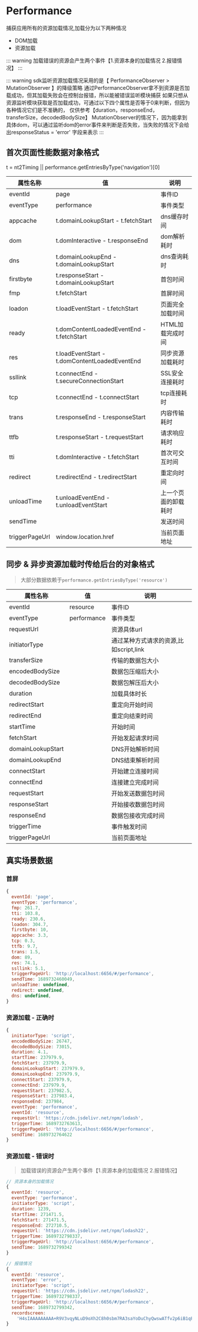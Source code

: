 # Performance
捕获应用所有的资源加载情况,加载分为以下两种情况
+ DOM加载
+ 资源加载

::: warning
加载错误的资源会产生两个事件【1.资源本身的加载情况 2.报错情况】
:::

::: warning
sdk监听资源加载情况采用的是【 PerformanceObserver > MutationObserver 】的降级策略
通过PerformanceObserver拿不到资源是否加载成功，但其加载失败会在控制台报错，所以能被错误监听模块捕获
如果只想从资源监听模块获取是否加载成功，可通过以下四个属性是否等于0来判断，但因为各种情况它们是不准确的，
仅供参考【duration，responseEnd，transferSize，decodedBodySize】
MutationObserver的情况下，因为能拿到具体dom，可以通过监听dom的error事件来判断是否失败，当失败的情况下会给出responseStatus = 'error' 字段来表示
:::

## 首次页面性能数据对象格式
t = nt2Timing || performance.getEntriesByType('navigation')[0]

| 属性名称       | 值                                            | 说明                 |
| -------------- | --------------------------------------------- | -------------------- |
| eventId        | page                                          | 事件ID               |
| eventType      | performance                                   | 事件类型             |
| appcache       | t.domainLookupStart - t.fetchStart            | dns缓存时间          |
| dom            | t.domInteractive - t.responseEnd              | dom解析耗时          |
| dns            | t.domainLookupEnd - t.domainLookupStart       | dns查询耗时          |
| firstbyte      | t.responseStart - t.domainLookupStart         | 首包时间             |
| fmp            | t.fetchStart                                  | 首屏时间             |
| loadon         | t.loadEventStart - t.fetchStart               | 页面完全加载时间     |
| ready          | t.domContentLoadedEventEnd - t.fetchStart     | HTML加载完成时间     |
| res            | t.loadEventStart - t.domContentLoadedEventEnd | 同步资源加载耗时     |
| ssllink        | t.connectEnd - t.secureConnectionStart        | SSL安全连接耗时      |
| tcp            | t.connectEnd - t.connectStart                 | tcp连接耗时          |
| trans          | t.responseEnd - t.responseStart               | 内容传输耗时         |
| ttfb           | t.responseStart - t.requestStart              | 请求响应耗时         |
| tti            | t.domInteractive - t.fetchStart               | 首次可交互时间       |
| redirect       | t.redirectEnd - t.redirectStart               | 重定向时间           |
| unloadTime     | t.unloadEventEnd - t.unloadEventStart         | 上一个页面的卸载耗时 |
| sendTime       |                                               | 发送时间             |
| triggerPageUrl | window.location.href                          | 当前页面地址         |

## 同步 & 异步资源加载时传给后台的对象格式
> 大部分数据依赖于`performance.getEntriesByType('resource')`

| 属性名称          | 值          | 说明                                   |
| ----------------- | ----------- | -------------------------------------- |
| eventId           | resource    | 事件ID                                 |
| eventType         | performance | 事件类型                               |
| requestUrl        |             | 资源具体url                            |
| initiatorType     |             | 通过某种方式请求的资源,比如script,link |
| transferSize      |             | 传输的数据包大小                       |
| encodedBodySize   |             | 数据包压缩后大小                       |
| decodedBodySize   |             | 数据包解压后大小                       |
| duration          |             | 加载具体时长                           |
| redirectStart     |             | 重定向开始时间                         |
| redirectEnd       |             | 重定向结束时间                         |
| startTime         |             | 开始时间                               |
| fetchStart        |             | 开始发起请求时间                       |
| domainLookupStart |             | DNS开始解析时间                        |
| domainLookupEnd   |             | DNS结束解析时间                        |
| connectStart      |             | 开始建立连接时间                       |
| connectEnd        |             | 连接建立完成时间                       |
| requestStart      |             | 开始发送数据包时间                     |
| responseStart     |             | 开始接收数据包时间                     |
| responseEnd       |             | 数据包接收完成时间                     |
| triggerTime       |             | 事件触发时间                           |
| triggerPageUrl    |             | 当前页面地址                           |

## 真实场景数据
### 首屏
``` js
{
  eventId: 'page',
  eventType: 'performance',
  fmp: 261.7,
  tti: 103.8,
  ready: 230.6,
  loadon: 304.7,
  firstbyte: 10,
  appcache: 3.3,
  tcp: 0.3,
  ttfb: 9.7,
  trans: 1.5,
  dom: 89,
  res: 74.1,
  ssllink: 5.1,
  triggerPageUrl: 'http://localhost:6656/#/performance',
  sendTime: 1689732460049,
  unloadTime: undefined,
  redirect: undefined,
  dns: undefined,
}
```

### 资源加载 - 正确时
``` js
{
  initiatorType: 'script',
  encodedBodySize: 26747,
  decodedBodySize: 73015,
  duration: 4.1,
  startTime: 237979.9,
  fetchStart: 237979.9,
  domainLookupStart: 237979.9,
  domainLookupEnd: 237979.9,
  connectStart: 237979.9,
  connectEnd: 237979.9,
  requestStart: 237982.5,
  responseStart: 237983.4,
  responseEnd: 237984,
  eventType: 'performance',
  eventId: 'resource',
  requestUrl: 'https://cdn.jsdelivr.net/npm/lodash',
  triggerTime: 1689732763613,
  triggerPageUrl: 'http://localhost:6656/#/performance',
  sendTime: 1689732764622
}
```

### 资源加载 - 错误时
> 加载错误的资源会产生两个事件【1.资源本身的加载情况 2.报错情况】

``` js
// 资源本身的加载情况
{
  eventId: 'resource',
  eventType: 'performance',
  initiatorType: 'script',
  duration: 1239,
  startTime: 271471.5,
  fetchStart: 271471.5,
  responseEnd: 272710.5,
  requestUrl: 'https://cdn.jsdelivr.net/npm/lodash22',
  triggerTime: 1689732798337,
  triggerPageUrl: 'http://localhost:6656/#/performance',
  sendTime: 1689732799342
}

// 报错情况
{
  eventId: 'resource',
  eventType: 'error',
  initiatorType: 'script',
  requestUrl: 'https://cdn.jsdelivr.net/npm/lodash22',
  triggerTime: 1689732798337,
  triggerPageUrl: 'http://localhost:6656/#/performance',
  sendTime: 1689732799342,
  recordscreen:
    'H4sIAAAAAAAAA+R9V3vqyNLuD9oXh2C8h0sbm7RA3saYoDuChyQwswATfv2p6iB1qFYL7LW/c57vYp5ZtqVWh+rK9Va/uFtM69ExfGvctxfHRVir5obw749z8zAudKLGcvvvxqZTmtTeFy/Lh11jHXyO' // 错误录屏数据
}
```